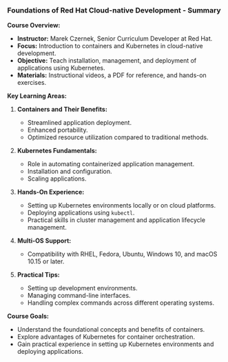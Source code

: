 ### Foundations of Red Hat Cloud-native Development - Summary

**Course Overview:**
- **Instructor:** Marek Czernek, Senior Curriculum Developer at Red Hat.
- **Focus:** Introduction to containers and Kubernetes in cloud-native development.
- **Objective:** Teach installation, management, and deployment of applications using Kubernetes.
- **Materials:** Instructional videos, a PDF for reference, and hands-on exercises.

**Key Learning Areas:**
1. **Containers and Their Benefits:**
   - Streamlined application deployment.
   - Enhanced portability.
   - Optimized resource utilization compared to traditional methods.

2. **Kubernetes Fundamentals:**
   - Role in automating containerized application management.
   - Installation and configuration.
   - Scaling applications.

3. **Hands-On Experience:**
   - Setting up Kubernetes environments locally or on cloud platforms.
   - Deploying applications using `kubectl`.
   - Practical skills in cluster management and application lifecycle management.

4. **Multi-OS Support:**
   - Compatibility with RHEL, Fedora, Ubuntu, Windows 10, and macOS 10.15 or later.

5. **Practical Tips:**
   - Setting up development environments.
   - Managing command-line interfaces.
   - Handling complex commands across different operating systems.

**Course Goals:**
- Understand the foundational concepts and benefits of containers.
- Explore advantages of Kubernetes for container orchestration.
- Gain practical experience in setting up Kubernetes environments and deploying applications.
